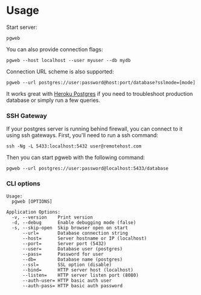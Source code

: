 # Usage

Start server:

```
pgweb
```

You can also provide connection flags:

```
pgweb --host localhost --user myuser --db mydb
```

Connection URL scheme is also supported:

```
pgweb --url postgres://user:password@host:port/database?sslmode=[mode]
```

It works great with [Heroku Postgres](https://postgres.heroku.com) if you need 
to troubleshoot production database or simply run a few queries.

### SSH Gateway

If your postgres server is running behind firewall, you can connect to it using
ssh gateways. First, you'll need to run a ssh command:

```
ssh -Ng -L 5433:localhost:5432 user@remotehost.com
```

Then you can start pgweb with the following command:

```
pgweb --url postgres://user:password@localhost:5433/database
``` 

### CLI options

```
Usage:
  pgweb [OPTIONS]

Application Options:
  -v, --version    Print version
  -d, --debug      Enable debugging mode (false)
  -s, --skip-open  Skip browser open on start
      --url=       Database connection string
      --host=      Server hostname or IP (localhost)
      --port=      Server port (5432)
      --user=      Database user (postgres)
      --pass=      Password for user
      --db=        Database name (postgres)
      --ssl=       SSL option (disable)
      --bind=      HTTP server host (localhost)
      --listen=    HTTP server listen port (8080)
      --auth-user= HTTP basic auth user
      --auth-pass= HTTP basic auth password
```
